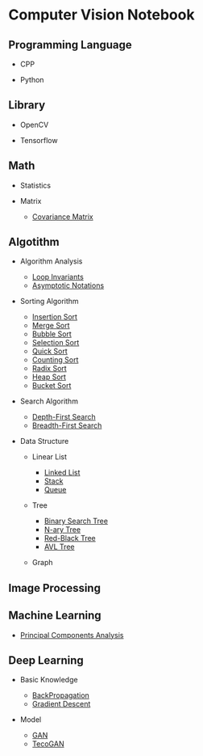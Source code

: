 # Computer Vision Notebook

## Programming Language

- CPP

- Python

## Library

- OpenCV

- Tensorflow

## Math

- Statistics

- Matrix

  - [Covariance Matrix](./Math/Matrix/CovarianceMatrix.md)

## Algotithm

- Algorithm Analysis

  - [Loop Invariants](./Algorithm/AlgorithmAnalysis/LoopInvariants.md)
  - [Asymptotic Notations](./Algorithm/AlgorithmAnalysis/AsymptoticNotations.md)

- Sorting Algorithm

  - [Insertion Sort](./Algorithm/SortingAlgorithm/InsertionSort.md)
  - [Merge Sort](./Algorithm/SortingAlgorithm/MergeSort.md)
  - [Bubble Sort](./Algorithm/SortingAlgorithm/BubbleSort.md)
  - [Selection Sort](./Algorithm/SortingAlgorithm/SelectionSort.md)
  - [Quick Sort](./Algorithm/SortingAlgorithm/QuickSort.md)
  - [Counting Sort](./Algorithm/SortingAlgorithm/CountingSort.md)
  - [Radix Sort](./Algorithm/SortingAlgorithm/RadixSort.md)
  - [Heap Sort](./Algorithm/SortingAlgorithm/HeapSort.md)
  - [Bucket Sort](./Algorithm/SortingAlgorithm/BucketSort.md)

- Search Algorithm

  - [Depth-First Search](./Algorithm/SearchAlgorithm/DepthFirstSearch.md)
  - [Breadth-First Search](./Algorithm/SearchAlgorithm/BreadthFirstSearch.md)

- Data Structure
  
  - Linear List

    - [Linked List](./Algorithm/DataStructure/LinkedList.md)
    - [Stack](./Algorithm/DataStructure/Stack.md)
    - [Queue](./Algorithm/DataStructure/Queue.md)

  - Tree

    - [Binary Search Tree](./Algorithm/DataStructure/BinarySearchTree.md)
    - [N-ary Tree](./Algorithm/DataStructure/NaryTree.md)
    - [Red-Black Tree](./Algorithm/DataStructure/RedBlackTree.md)
    - [AVL Tree](./Algorithm/DataStructure/AVLTree.md)

  - Graph

## Image Processing

## Machine Learning

- [Principal Components Analysis](./MachineLearning/PrincipalComponentsAnalysis.md)

## Deep Learning

- Basic Knowledge

  - [BackPropagation](./DeepLearning/BasicKnowledge/BackPropagation.md)
  - [Gradient Descent](./DeepLearning/BasicKnowledge/GradientDescent.md)

- Model

  - [GAN](./DeepLearning/Model/GAN.md)
  - [TecoGAN](./DeepLearning/Model/TecoGAN.md)

